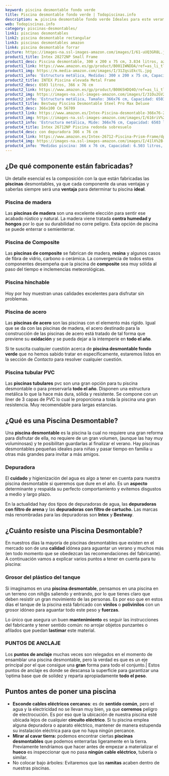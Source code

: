 ```yaml
---
keyword: piscina desmontable fondo verde
title: Piscina desmontable fondo verde | Todopiscinas.info
description: 🏊 piscina desmontable fondo verde Ideales para este verano 2021. Aquí puedes comprar piscina desmontable fondo verde y comparar con otras similares. No dejes escapar piscina desmontable fondo verde a un precio realmente tentador.
web: Todopiscinas.info
category: piscinas-desmontables/
link1: piscinas desmontables
link2: piscina desmontable rectangular
link3: piscinas desmontables amazon
link4: piscina desmontable forrar
picture: https://images-na.ssl-images-amazon.com/images/I/61-uUQ3GR8L.jpg
product1_title: Intex 28272NP Small Frame
product1_desc: Piscina desmontable, 300 x 200 x 75 cm, 3.834 litros, azul
product1_link: https://www.amazon.es/gp/product/B001IWNDDA/ref=as_li_tl?ie=UTF8&camp=3638&creative=24630&creativeASIN=B001IWNDDA&linkCode=as2&tag=todopiscinas0e-21&linkId=25b9d647487c889cb6ef56ed63f50ca1
product1_img: https://m.media-amazon.com/images/I/31ZqsiEkctL.jpg
product1_info: 'Estructura metálica, Medidas: 300 x 200 x 75 cm, Capacidad: 3.834 litros, Para 6 personas (+ 6 años), Fácil montaje, Forma rectangular'
product2_title: INTEX Piscina elevada Metal Frame
product2_desc: 6503 litros, 366 x 76 cm
product2_link: https://www.amazon.es/gp/product/B0065HDQ4O/ref=as_li_tl?ie=UTF8&camp=3638&creative=24630&creativeASIN=B0065HDQ4O&linkCode=as2&tag=todopiscinas0e-21&linkId=ed2430e3ba564d3527ee103df33ed7b3
product2_img: https://images-na.ssl-images-amazon.com/images/I/31Ou2GV2SAL.jpg
product2_info: 'Estructura metálica, Tamaño: 366x76 cm, Capacidad: 6503 litros, Forma circular, De 4 a 7 personas (+6 años)'
product3_title: Bestway Piscina Desmontable Steel Pro Max Deluxe
product3_desc: 366x100 Cm 56709
product3_link: https://www.amazon.es/Intex-Piscina-desmontable-366x76-28210NP/dp/B0065HDQ4O?__mk_es_ES=%C3%85M%C3%85%C5%BD%C3%95%C3%91&crid=25UQGV9HG2INI&dchild=1&keywords=piscinas+desmontables&qid=1615854176&sprefix=piscinas+dem%2Caps%2C201&sr=8-5&linkCode=ll1&tag=todopiscinas0e-21&linkId=34f200977c6cbaab1f3f4d9ac0e64755&language=es_ES&ref_=as_li_ss_tl
product3_img: https://images-na.ssl-images-amazon.com/images/I/616riV%2BiY3L.jpg
product3_info: 'Estructura metálica, Mide: 366x76 cm, Capacidad: 6503 litros, De 4 a 7 personas mayores de 6 años, Forma circular, Tecnología Super-Tough'
product4_title: Intex 26712NP Piscina redonda sobresuelo
product4_desc: con depuradora 366 x 76 cm
product4_link: https://www.amazon.es/Intex-26712-Piscina-Prism-Frame/dp/B07FB823GL?__mk_es_ES=%C3%85M%C3%85%C5%BD%C3%95%C3%91&dchild=1&keywords=piscinas+desmontables+con+depuradora&qid=1615936418&sr=8-5&linkCode=ll1&tag=todopiscinas0e-21&linkId=d98699de7830cd471766fa1daa36de34&language=es_ES&ref_=as_li_ss_tl
product4_img: https://images-na.ssl-images-amazon.com/images/I/41lX%2B-YpibL.jpg
product4_info: 'Medidas piscina: 366 x 76 cm, Capacidad: 6.503 litros, Incluye depuradora de cartucha A, Lona resistente triple capa'
---
```



<brand-panel :title=product1_title :desc=product1_desc :img=product1_img :link=product1_link></brand-panel>


## ¿De qué componente están fabricadas?

Un detalle esencial es la composición con la que están fabricadas las **piscinas** desmontables, ya que cada componente da unas ventajas y saberlas siempre será una **ventaja** para determinar tu piscina **ideal**.


### Piscina de madera

Las **piscinas de madera** son una excelente elección para sentir ese acabado rústico y natural. La madera viene tratada **contra humedad y hongos** por lo que su durabilidad no corre peligro. Esta opción de piscina se puede enterrar o semienterrar.


### Piscina de Composite

Las **piscinas de composite** se fabrican de madera, **resina** y algunos casos de fibra de vidrio, carbono o cerámica. La convergencia de todos estos componentes desempeña que la piscina de **composite** sea muy sólida al paso del tiempo e inclemencias meteorológicas.


### Piscina hinchable

 Hoy por hoy muestran unas calidades excelentes para disfrutar sin problemas.


### Piscina de acero

Las **piscinas de acero** son las piscinas con el elemento más rígido. Igual que se da con las piscinas de madera, el acero destinado para la construcción de las piscinas de acero está tratado de tal forma que previene su **oxidación** y se pueda dejar a la intemperie en **todo el año**.

Si te suscita cualquier cuestión acerca de **piscina desmontable fondo verde** que no hemos sabido tratar en específicamente, estaremos listos en la sección de _Contacto_ para resolver cualquier cuestión.


### Piscina tubular PVC

Las **piscinas tubulares** pvc son una gran opción para tu piscina desmontable o para preservarla **todo el año**. Disponen una estructura metálica lo que la hace más dura, sólida y resistente. Se compone con un liner de 3 capas de PVC lo cual le proporciona a toda la piscina una gran resistencia. Muy recomendable para largas estancias.
## ¿Qué es una Piscina Desmontable?

Una **piscina desmontable** es la piscina la cual no requiere una gran reforma para disfrutar de ella, no requiere de un gran volumen, (aunque las hay muy voluminosas) y te posibilitan guardarlas al finalizar el verano. Hay piscinas desmontables pequeñas ideales para niñas y pasar tiempo en familia u otras más grandes para invitar a más amigos.

<external-banner></external-banner>



### Depuradora

El **cuidado** y higienización del agua es algo a tener en cuenta para nuestra piscina desmontable si queremos que dure en el año. Es un **aspecto** determinante y respalda su perfecto comportamiento y evitemos disgustos a medio y largo plazo.

En la actualidad hay dos tipos de depuradoras de agua, las **depuradoras con filtro de arena** y  las **depuradoras** **con filtro de cartucho.** Las marcas más renombradas para las depuradoras son **Intex** y **Bestway**.


## ¿Cuánto resiste una Piscina Desmontable?

En nuestros días la mayoría de piscinas desmontables que existen en el mercado son de una **calidad** idónea para aguantar un verano y muchos más (en todo momento que se obedezcan las recomendaciones del fabricante). A continuación vamos a explicar varios puntos a tener en cuenta para tu piscina:


### Grosor del plástico del tanque

Si imaginamos en una **piscina desmontable**, pensamos en una piscina en un terreno con niñ@s saliendo y entrando, por lo que tienes claro que deben resistir un gran movimiento de las personas. Es por eso que en estos días el tanque de la piscina está fabricado con **vinilos** o **polivinilos** con un grosor idóneo para aguantar todo este peso y **fuerzas**.

Lo único que asegura un	 buen **mantenimiento** es seguir las instrucciones del fabricante y tener sentido común: no arrojar objetos punzantes o afilados que puedan **lastimar** este material.


### PUNTOS DE ANCLAJE

Los **puntos de anclaje** muchas veces son relegados en el momento de ensamblar una piscina desmontable, pero la verdad es que es un eje principal por el que consigue una **gran** forma para todo el conjunto.| Estos puntos de anclaje es donde se descansa la superficie para garantizar una ’optima base que de solidez y reparta apropiadamente **todo el peso**.

<stats-list :link1=link1 :link2=link2 :link3=link3 :link4=link4 :category=category></stats-list>


## Puntos antes de poner una piscina



*   **Esconde cables eléctricos cercanos**: es de **sentido común**, pero el agua y la electricidad no se llevan muy bien, ya que **corremos** peligro de electrocución. Es por eso que la ubicación de nuestra piscina esté ubicada lejos de cualquier **circuito eléctrico**. Si tu piscina emplea alguna depuradora o aparato eléctrico, mantener de manera estupenda su instalación eléctrica para que no haya ningún percance.
*   **Mirar al cavar tierra:** podemos encontrar ciertas **piscinas desmontables** que podemos enterrarlas ligeramente en la tierra. Previamente tendríamos que hacer antes de empezar a materializar el **hueco** es inspeccionar que no pasa **ningún cable eléctrico**, tubería o similar.
*   No colocar bajo árboles: Evitaremos que las **ramitas** acaben dentro de nuestras piscinas.